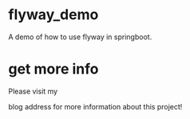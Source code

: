 # flyway_demo
A demo of how to use flyway in springboot.
# get more info
Please visit my 

[blog address]: http://www.rogermaster.top/passages/SpringBoot%E4%B8%AD%E4%BD%BF%E7%94%A8flyway%E5%81%9A%E5%A5%BD%E6%95%B0%E6%8D%AE%E5%BA%93%E7%89%88%E6%9C%AC%E6%8E%A7%E5%88%B6/

blog address for more information about this project!

